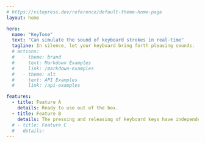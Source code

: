 ```yaml
---
# https://vitepress.dev/reference/default-theme-home-page
layout: home

hero:
  name: "KeyTone"
  text: "Can simulate the sound of keyboard strokes in real-time"
  tagline: In silence, let your keyboard bring forth pleasing sounds.
  # actions:
  #   - theme: brand
  #     text: Markdown Examples
  #     link: /markdown-examples
  #   - theme: alt
  #     text: API Examples
  #     link: /api-examples

features:
  - title: Feature A
    details: Ready to use out of the box.
  - title: Feature B
    details: The pressing and releasing of keyboard keys have independent sound effects, perfectly matching scenarios where keys are held down for a long time.
  # - title: Feature C
  #   details: 
---
```


